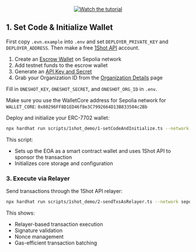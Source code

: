 <div align="center">
  <a href="https://youtu.be/m0ZrWnOVSco">
    <img src="https://img.youtube.com/vi/m0ZrWnOVSco/hqdefault.jpg" alt="Watch the tutorial">
  </a>
</div>

## 1. Set Code & Initialize Wallet

First copy `.evn.example` into `.env` and set `DEPLOYER_PRIVATE_KEY` and `DEPLOYER_ADDRESS`. Then make a free [1Shot API](https://1shotapi.com) account.
1. Create an [Escrow Wallet](https://app.1shotapi.com/escrow-wallets) on Sepolia network
2. Add testnet funds to the escrow wallet
3. Generate an [API Key and Secret](https://app.1shotapi.com/api-keys)
4. Grab your Organization ID from the [Organization Details](https://app.1shotapi.com/organizations) page

Fill in `ONESHOT_KEY`, `ONESHOT_SECRET`, and `ONESHOT_ORG_ID` in `.env`.

Make sure you use the WalletCore address for Sepolia network for `WALLET_CORE`: `0x80296FF8D1ED46f8e3C7992664D13B833504c2Bb`

Deploy and initialize your ERC-7702 wallet:

```bash
npx hardhat run scripts/1shot_demo/1-setCodeAndInitialize.ts --network sepolia
```

This script:

- Sets up the EOA as a smart contract wallet and uses 1Shot API to sponsor the transaction
- Initializes core storage and configuration

### 3. Execute via Relayer

Send transactions through the 1Shot API relayer:

```bash
npx hardhat run scripts/1shot_demo/2-sendTxsAsRelayer.ts --network sepolia
```

This shows:

- Relayer-based transaction execution
- Signature validation
- Nonce management
- Gas-efficient transaction batching